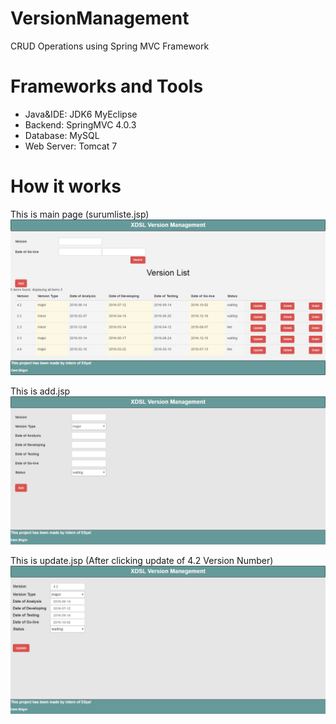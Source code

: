 # VersionManagement
CRUD Operations using Spring MVC Framework

# Frameworks and Tools #
* Java&IDE: JDK6 MyEclipse 
* Backend: SpringMVC 4.0.3
* Database: MySQL
* Web Server: Tomcat 7

# How it works 
This is main page (surumliste.jsp)
![alt tag](https://github.com/cembilgin/VersionManagement/blob/master/Screenshots/surumliste.jpg)

This is add.jsp
![alt tag](https://github.com/cembilgin/VersionManagement/blob/master/Screenshots/add.jpg)

This is update.jsp (After clicking update of 4.2 Version Number) 
![alt tag](https://github.com/cembilgin/VersionManagement/blob/master/Screenshots/update.jpg)
